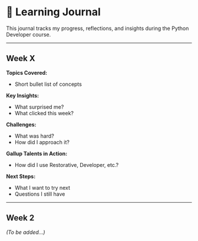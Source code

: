 # 📘 Learning Journal

This journal tracks my progress, reflections, and insights during the Python Developer course.

---

## Week X

**Topics Covered:**
- Short bullet list of concepts

**Key Insights:**
- What surprised me?
- What clicked this week?

**Challenges:**
- What was hard?
- How did I approach it?

**Gallup Talents in Action:**
- How did I use Restorative, Developer, etc.?

**Next Steps:**
- What I want to try next
- Questions I still have

---

## Week 2

_(To be added...)_
